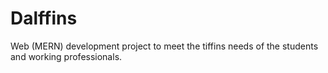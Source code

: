 # Dalffins
Web (MERN) development project to meet the tiffins needs of the students and working professionals.
